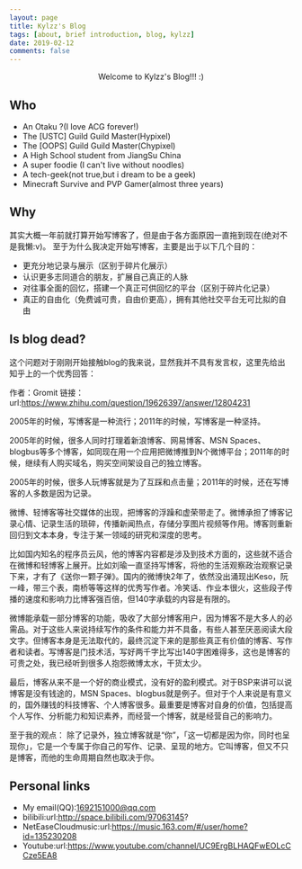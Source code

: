 ```yaml
---
layout: page
title: Kylzz's Blog
tags: [about, brief introduction, blog, kylzz]
date: 2019-02-12
comments: false
---
```

    
<center> Welcome to Kylzz's Blog!!! :)</center>

## Who
* An Otaku ?(I love ACG forever!)
* The [USTC] Guild Guild Master(Hypixel)
* The [OOPS] Guild Guild Master(Chypixel)
* A High School student from JiangSu China
* A super foodie (I can't live without noodles)
* A tech-geek(not true,but i dream to be a geek)
* Minecraft Survive and PVP Gamer(almost three years)

## Why
其实大概一年前就打算开始写博客了，但是由于各方面原因一直拖到现在(绝对不是我懒:v)。
至于为什么我决定开始写博客，主要是出于以下几个目的：
* 更充分地记录与展示（区别于碎片化展示）
* 认识更多志同道合的朋友，扩展自己真正的人脉
* 对往事全面的回忆，搭建一个真正可供回忆的平台（区别于碎片化记录）
* 真正的自由化（免费诚可贵，自由价更高），拥有其他社交平台无可比拟的自由

## Is blog dead?
这个问题对于刚刚开始接触blog的我来说，显然我并不具有发言权，这里先给出知乎上的一个优秀回答：

作者：Gromit
链接：url:https://www.zhihu.com/question/19626397/answer/12804231

2005年的时候，写博客是一种流行；2011年的时候，写博客是一种坚持。

2005年的时候，很多人同时打理着新浪博客、网易博客、MSN Spaces、blogbus等多个博客，如同现在用一个应用把微博推到N个微博平台；2011年的时候，继续有人购买域名，购买空间架设自己的独立博客。

2005年的时候，很多人玩博客就是为了互踩和点击量；2011年的时候，还在写博客的人多数是因为记录。

微博、轻博客等社交媒体的出现，把博客的浮躁和虚荣带走了。微博承担了博客记录心情、记录生活的琐碎，传播新闻热点，存储分享图片视频等作用。博客则重新回归到文本本身，专注于某一领域的研究和深度的思考。

比如国内知名的程序员云风，他的博客内容都是涉及到技术方面的，这些就不适合在微博和轻博客上展开。比如刘瑜一直坚持写博客，将他的生活观察政治观察记录下来，才有了《送你一颗子弹》。国内的微博快2年了，依然没出涌现出Keso，阮一峰，带三个表，南桥等等这样的优秀写作者。冷笑话、作业本很火，这些段子传播的速度和影响力比博客强百倍，但140字承载的内容是有限的。

微博能承载一部分博客的功能，吸收了大部分博客用户，因为博客不是大多人的必需品。对于这些人来说持续写作的条件和能力并不具备，有些人甚至厌恶阅读大段文字。但博客本身是无法取代的，最终沉淀下来的是那些真正有价值的博客、写作者和读者。写博客是门技术活，写好两千字比写出140字困难得多，这也是博客的可贵之处，我已经听到很多人抱怨微博太水，干货太少。

最后，博客从来不是一个好的商业模式，没有好的盈利模式。对于BSP来讲可以说博客是没有钱途的，MSN Spaces、blogbus就是例子。但对于个人来说是有意义的，国外赚钱的科技博客、个人博客很多。最重要是博客对自身的价值，包括提高个人写作、分析能力和知识素养，而经营一个博客，就是经营自己的影响力。

至于我的观点：
除了记录外，独立博客就是“你”，「这一切都是因为你，同时也呈现你」，它是一个专属于你自己的写作、记录、呈现的地方。它叫博客，但又不只是博客，而他的生命周期自然也取决于你。

## Personal links
* My email(QQ):1692151000@qq.com
* bilibili:url:http://space.bilibili.com/97063145?
* NetEaseCloudmusic:url:https://music.163.com/#/user/home?id=135230208
* Youtube:url:https://www.youtube.com/channel/UC9ErgBLHAQFwEOLcCCze5EA8

